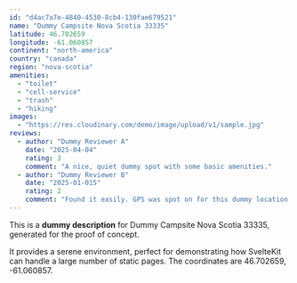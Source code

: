 ```yaml
---
id: "d4ac7a7e-4840-4530-8cb4-130fae679521"
name: "Dummy Campsite Nova Scotia 33335"
latitude: 46.702659
longitude: -61.060857
continent: "north-america"
country: "canada"
region: "nova-scotia"
amenities:
  - "toilet"
  - "cell-service"
  - "trash"
  - "hiking"
images:
  - "https://res.cloudinary.com/demo/image/upload/v1/sample.jpg"
reviews:
  - author: "Dummy Reviewer A"
    date: "2025-04-04"
    rating: 3
    comment: "A nice, quiet dummy spot with some basic amenities."
  - author: "Dummy Reviewer B"
    date: "2025-01-015"
    rating: 2
    comment: "Found it easily. GPS was spot on for this dummy location."
---
```


This is a **dummy description** for Dummy Campsite Nova Scotia 33335, generated for the proof of concept.

It provides a serene environment, perfect for demonstrating how SvelteKit can handle a large number of static pages. The coordinates are 46.702659, -61.060857.
